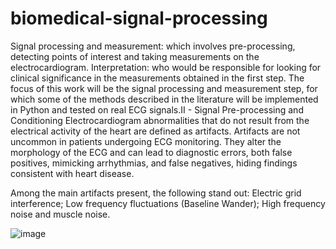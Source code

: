 # biomedical-signal-processing

Signal processing and measurement: which involves pre-processing, detecting points of interest and taking measurements on the electrocardiogram.
Interpretation: who would be responsible for looking for clinical significance in the measurements obtained in the first step.
The focus of this work will be the signal processing and measurement step, for which some of the methods described in the literature will be implemented in Python and tested on real ECG signals.II - Signal Pre-processing and Conditioning
Electrocardiogram abnormalities that do not result from the electrical activity of the heart are defined as artifacts. Artifacts are not uncommon in patients undergoing ECG monitoring. They alter the morphology of the ECG and can lead to diagnostic errors, both false positives, mimicking arrhythmias, and false negatives, hiding findings consistent with heart disease.

Among the main artifacts present, the following stand out: Electric grid interference; Low frequency fluctuations (Baseline Wander); High frequency noise and muscle noise. 

![image](https://user-images.githubusercontent.com/99464067/201503419-26494cb0-816a-4d3c-9db5-33b8c98e1d05.png)

